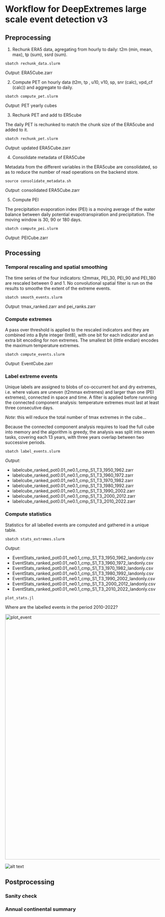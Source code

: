# Workflow for DeepExtremes large scale event detection v3

## Preprocessing

1. Rechunk ERA5 data, agregating from hourly to daily: t2m (min, mean, max), tp (sum), ssrd (sum).

```
sbatch rechunk_data.slurm
```

*Output*: ERA5Cube.zarr

2. Compute PET on hourly data (t2m, tp , u10, v10, sp, snr (calc), vpd_cf (calc)) and aggregate to daily.

```
sbatch compute_pet.slurm
```

*Output*: PET yearly cubes

3. Rechunk PET and add to ER5cube

The daily PET is rechunked to match the chunk size of the ERA5cube and added to it.
```
sbatch rechunk_pet.slurm
```

*Output*: updated ERA5Cube.zarr

4. Consolidate metadata of ERA5Cube

Metadata from the different variables in the ERA5cube are consolidated, so as to reduce the number of read operations on the backend store.
```
source consolidate_metadata.sh
```

*Output*: consolidated ERA5Cube.zarr

5. Compute PEI

The precipitation evaporation index (PEI) is a moving average of the water balance between daily potential evapotranspiration and precipitation. The moving window is 30, 90 or 180 days.

```
sbatch compute_pei.slurm
```

*Output*: PEICube.zarr


## Processing
### Temporal rescaling and spatial smoothing

The time series of the four indicators: t2mmax, PEI_30, PEI_90 and PEI_180 are rescaled between 0 and 1. No convolutional spatial filter is run on the results to smoothe the extent of the extreme events.

```
sbatch smooth_events.slurm
```

*Output*: tmax_ranked.zarr and pei_ranks.zarr

### Compute extremes
A pass over threshold is applied to the rescaled indicators and they are combined into a Byte integer (Int8), with one bit for each indicator and an extra bit encoding for non extremes. The smallest bit (little endian) encodes the maximum temperature extremes.

```
sbatch compute_events.slurm
```

*Output*: EventCube.zarr

### Label extreme events
Unique labels are assigned to blobs of co-occurrent hot and dry extremes, i.e. where values are uneven (t2mmax extremes) and larger than one (PEI extremes), connected in space and time. A filter is applied before runnning the connected component analysis: temperature extremes must last at least three consecutive days.

*Note*: this will reduce the total number of tmax extremes in the cube...

Because the connected component analysis requires to load the full cube into memory and the algorithm is greedy, the analysis was split into seven tasks, covering each 13 years, with three years overlap between two successive periods.

```
sbatch label_events.slurm
```

*Output*: 
- labelcube_ranked_pot0.01_ne0.1_cmp_S1_T3_1950_1962.zarr
- labelcube_ranked_pot0.01_ne0.1_cmp_S1_T3_1960_1972.zarr
- labelcube_ranked_pot0.01_ne0.1_cmp_S1_T3_1970_1982.zarr
- labelcube_ranked_pot0.01_ne0.1_cmp_S1_T3_1980_1992.zarr
- labelcube_ranked_pot0.01_ne0.1_cmp_S1_T3_1990_2002.zarr
- labelcube_ranked_pot0.01_ne0.1_cmp_S1_T3_2000_2012.zarr
- labelcube_ranked_pot0.01_ne0.1_cmp_S1_T3_2010_2022.zarr


### Compute statistics
Statistics for all labelled events are computed and gathered in a unique table.

```
sbatch stats_extremes.slurm
```

*Output*: 
- EventStats_ranked_pot0.01_ne0.1_cmp_S1_T3_1950_1962_landonly.csv
- EventStats_ranked_pot0.01_ne0.1_cmp_S1_T3_1960_1972_landonly.csv
- EventStats_ranked_pot0.01_ne0.1_cmp_S1_T3_1970_1982_landonly.csv
- EventStats_ranked_pot0.01_ne0.1_cmp_S1_T3_1980_1992_landonly.csv
- EventStats_ranked_pot0.01_ne0.1_cmp_S1_T3_1990_2002_landonly.csv
- EventStats_ranked_pot0.01_ne0.1_cmp_S1_T3_2000_2012_landonly.csv
- EventStats_ranked_pot0.01_ne0.1_cmp_S1_T3_2010_2022_landonly.csv

```julia
plot_stats.jl
```
Where are the labelled events in the period 2010-2022?

<img src="../v3/fig/nolabel_ranked_pot0.01_ne0.1_cmp_S1_T3_2010_2022.png" alt="plot_event" width="800"/>

![alt text](../v3/fig/nolabel_ranked_pot0.01_ne0.1_cmp_S1_T3_2010_2022.png)

## Postprocessing

### Sanity check


### Annual continental summary

